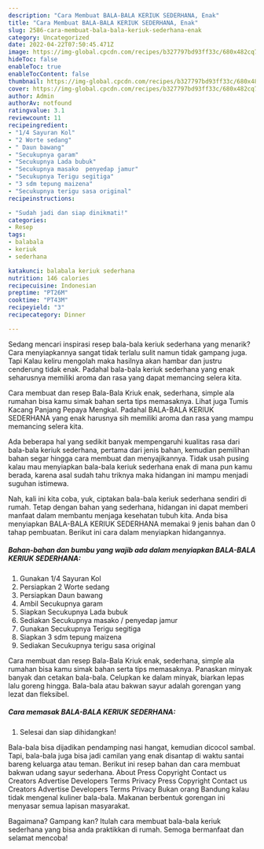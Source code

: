 ```yaml
---
description: "Cara Membuat BALA-BALA KERIUK SEDERHANA, Enak"
title: "Cara Membuat BALA-BALA KERIUK SEDERHANA, Enak"
slug: 2586-cara-membuat-bala-bala-keriuk-sederhana-enak
category: Uncategorized
date: 2022-04-22T07:50:45.471Z
image: https://img-global.cpcdn.com/recipes/b327797bd93ff33c/680x482cq70/bala-bala-keriuk-sederhana-foto-resep-utama.jpg
hideToc: false
enableToc: true
enableTocContent: false
thumbnail: https://img-global.cpcdn.com/recipes/b327797bd93ff33c/680x482cq70/bala-bala-keriuk-sederhana-foto-resep-utama.jpg
cover: https://img-global.cpcdn.com/recipes/b327797bd93ff33c/680x482cq70/bala-bala-keriuk-sederhana-foto-resep-utama.jpg
author: Admin
authorAv: notfound
ratingvalue: 3.1
reviewcount: 11
recipeingredient:
- "1/4 Sayuran Kol"
- "2 Worte sedang"
- " Daun bawang"
- "Secukupnya garam"
- "Secukupnya Lada bubuk"
- "Secukupnya masako  penyedap jamur"
- "Secukupnya Terigu segitiga"
- "3 sdm tepung maizena"
- "Secukupnya terigu sasa original"
recipeinstructions:

- "Sudah jadi dan siap dinikmati!"
categories:
- Resep
tags:
- balabala
- keriuk
- sederhana

katakunci: balabala keriuk sederhana 
nutrition: 146 calories
recipecuisine: Indonesian
preptime: "PT26M"
cooktime: "PT43M"
recipeyield: "3"
recipecategory: Dinner

---
```



Sedang mencari inspirasi resep bala-bala keriuk sederhana yang menarik? Cara menyiapkannya sangat tidak terlalu sulit namun tidak gampang juga. Tapi Kalau keliru mengolah maka hasilnya akan hambar dan justru cenderung tidak enak. Padahal bala-bala keriuk sederhana yang enak seharusnya memiliki aroma dan rasa yang dapat memancing selera kita.


Cara membuat dan resep Bala-Bala Kriuk enak, sederhana, simple ala rumahan bisa kamu simak bahan serta tips memasaknya. Lihat juga Tumis Kacang Panjang Pepaya Mengkal. Padahal BALA-BALA KERIUK SEDERHANA yang enak harusnya sih memiliki aroma dan rasa yang mampu memancing selera kita.

Ada beberapa hal yang sedikit banyak mempengaruhi kualitas rasa dari bala-bala keriuk sederhana, pertama dari jenis bahan, kemudian pemilihan bahan segar hingga cara membuat dan menyajikannya. Tidak usah pusing kalau mau menyiapkan bala-bala keriuk sederhana enak di mana pun kamu berada, karena asal sudah tahu triknya maka hidangan ini mampu menjadi suguhan istimewa.


Nah, kali ini kita coba, yuk, ciptakan bala-bala keriuk sederhana sendiri di rumah. Tetap dengan bahan yang sederhana, hidangan ini dapat memberi manfaat dalam membantu menjaga kesehatan tubuh kita. Anda bisa menyiapkan BALA-BALA KERIUK SEDERHANA memakai 9 jenis bahan dan 0 tahap pembuatan. Berikut ini cara dalam menyiapkan hidangannya.

<!--inarticleads1-->

##### Bahan-bahan dan bumbu yang wajib ada dalam menyiapkan BALA-BALA KERIUK SEDERHANA:

1. Gunakan 1/4 Sayuran Kol
1. Persiapkan 2 Worte sedang
1. Persiapkan  Daun bawang
1. Ambil Secukupnya garam
1. Siapkan Secukupnya Lada bubuk
1. Sediakan Secukupnya masako / penyedap jamur
1. Gunakan Secukupnya Terigu segitiga
1. Siapkan 3 sdm tepung maizena
1. Sediakan Secukupnya terigu sasa original


Cara membuat dan resep Bala-Bala Kriuk enak, sederhana, simple ala rumahan bisa kamu simak bahan serta tips memasaknya. Panaskan minyak banyak dan cetakan bala-bala. Celupkan ke dalam minyak, biarkan lepas lalu goreng hingga. Bala-bala atau bakwan sayur adalah gorengan yang lezat dan fleksibel. 

<!--inarticleads2-->

##### Cara memasak BALA-BALA KERIUK SEDERHANA:


1. Selesai dan siap dihidangkan!

Bala-bala bisa dijadikan pendamping nasi hangat, kemudian dicocol sambal. Tapi, bala-bala juga bisa jadi camilan yang enak disantap di waktu santai bareng keluarga atau teman. Berikut ini resep bahan dan cara membuat bakwan udang sayur sederhana. About Press Copyright Contact us Creators Advertise Developers Terms Privacy Press Copyright Contact us Creators Advertise Developers Terms Privacy Bukan orang Bandung kalau tidak mengenal kuliner bala-bala. Makanan berbentuk gorengan ini menyasar semua lapisan masyarakat. 

Bagaimana? Gampang kan? Itulah cara membuat bala-bala keriuk sederhana yang bisa anda praktikkan di rumah. Semoga bermanfaat dan selamat mencoba!
